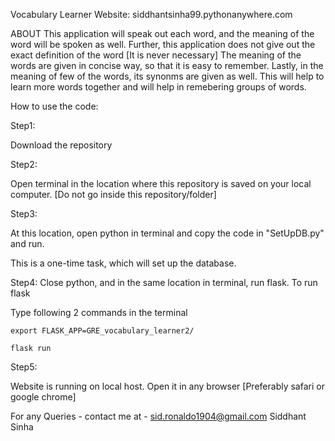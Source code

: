 Vocabulary Learner
Website: siddhantsinha99.pythonanywhere.com

ABOUT
This application will speak out each word, and the meaning of the word will be spoken as well.
Further, this application does not give out the exact definition of the word [It is never necessary]
The meaning of the words are given in concise way, so that it is easy to remember.
Lastly, in the meaning of few of the words, its synonms are given as well. This will help to learn more words together and will help in remebering groups of words.

How to use the code:

Step1:

Download the repository

Step2:

Open terminal in the location where this repository is saved on your local computer. [Do not go inside this repository/folder]

Step3:

At this location, open python in terminal and copy the code in "SetUpDB.py" and run.

This is a one-time task, which will set up the database.

Step4:
Close python, and in the same location in terminal, run flask.
  To run flask
  
  Type following 2 commands in the terminal
  
    export FLASK_APP=GRE_vocabulary_learner2/
    
    flask run
    
Step5:

  Website is running on local host. Open it in any browser [Preferably safari or google chrome]


For any Queries - contact me at - sid.ronaldo1904@gmail.com
Siddhant Sinha

